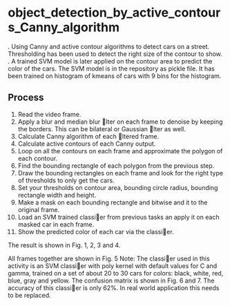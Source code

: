 # object_detection_by_active_contours_Canny_algorithm

. Using Canny and active contour algorithms to detect cars on a street. Thresholding has been used to detect
the right size of the contour to show.
. A trained SVM model is later applied on the contour area to predict the color of the cars. The SVM model
is in the repository as pickle file. It has been trained on histogram of kmeans of cars with 9 bins for the histogram.

## Process

1. Read the video frame.
2. Apply a blur and median blur lter on each frame to denoise by keeping the borders. This can be bilateral
or Gaussian lter as well.
3. Calculate Canny algorithm of each ltered frame.
4. Calculate active contours of each Canny output.
5. Loop on all the contours on each frame and approximate the polygon of each contour.
6. Find the bounding rectangle of each polygon from the previous step.
7. Draw the bounding rectangles on each frame and look for the right type of thresholds to only get the cars.
8. Set your thresholds on contour area, bounding circle radius, bounding rectangle width and height.
9. Make a mask on each bounding rectangle and bitwise and it to the original frame.
10. Load an SVM trained classier from previous tasks an apply it on each masked car in each frame.
11. Show the predicted color of each car via the classier.

The result is shown in Fig. 1, 2, 3 and 4.

All frames together are shown in Fig. 5
Note: The classier used in this activity is an SVM classier with poly kernel with default values for C and
gamma, trained on a set of about 20 to 30 cars for colors: black, white, red, blue, gray and yellow. The confusion
matrix is shown in Fig. 6 and 7. The accuracy of this classier is only 62%. In real world application this needs
to be replaced.
